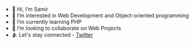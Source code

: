 - 👋 Hi, I’m Samir
- 👀 I’m interested in Web Development and Object-oriented programming
- 🌱 I’m currently learning PHP
- 💞️ I’m looking to collaborate on Web Projects
- 🫂 Let's stay connected - <a href="https://twitter.com/samearcodes">Twitter</a>

<!---
samiscold/samiscold is a ✨ special ✨ repository because its `README.md` (this file) appears on your GitHub profile.
You can click the Preview link to take a look at your changes.
--->
